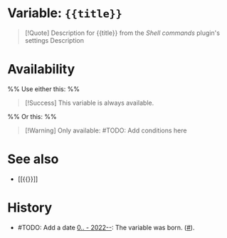 # Variable: `{{title}}`
> [!Quote] Description for {{title}} from the *Shell commands* plugin's settings
> Description

# Availability
%% Use either this: %%
> [!Success] This variable is always available.

%% Or this: %%
> [!Warning] Only available:
> #TODO: Add conditions here

# See also
- [[{{}}]]

# History
- #TODO: Add a date [0.. - 2022--](https://github.com/Taitava/obsidian-shellcommands/blob/main/CHANGELOG.md#00---2022--): The variable was born. ([#](https://github.com/Taitava/obsidian-shellcommands/issues/)).